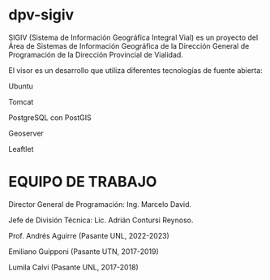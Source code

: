 # dpv-sigiv

SIGIV (Sistema de Información Geográfica Integral Vial) es un proyecto del Área de Sistemas de Información Geográfica de la Dirección General de Programación de la Dirección Provincial de Vialidad.

El visor es un desarrollo que utiliza diferentes tecnologías de fuente abierta:

Ubuntu

Tomcat

PostgreSQL con PostGIS

Geoserver

Leaftlet


# EQUIPO DE TRABAJO

Director General de Programación: Ing. Marcelo David.

Jefe de División Técnica: Lic. Adrián Contursi Reynoso.

Prof. Andrés Aguirre (Pasante UNL, 2022-2023)

Emiliano Guipponi (Pasante UTN, 2017-2019)

Lumila Calvi (Pasante UNL, 2017-2018)
